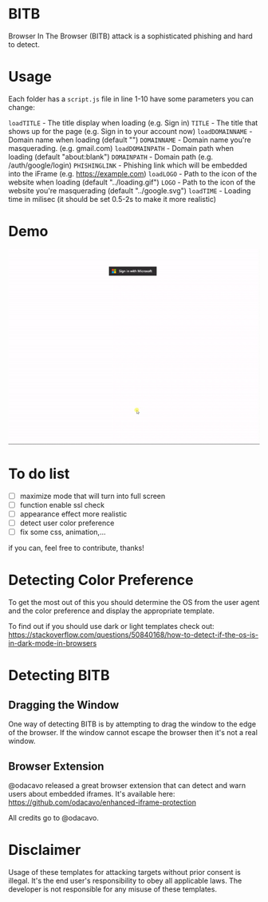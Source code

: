# BITB

Browser In The Browser (BITB) attack is a sophisticated phishing and hard to detect.

# Usage

Each folder has a `script.js` file in line 1-10 have some parameters you can change:

`loadTITLE` - The title display when loading (e.g. Sign in)
`TITLE` - The title that shows up for the page (e.g. Sign in to your account now)
`loadDOMAINNAME` - Domain name when loading (default "")
`DOMAINNAME` - Domain name you're masquerading. (e.g. gmail.com)
`loadDOMAINPATH` - Domain path when loading (default "about:blank")
`DOMAINPATH` - Domain path (e.g. /auth/google/login)
`PHISHINGLINK` - Phishing link which will be embedded into the iFrame (e.g. https://example.com)
`loadLOGO` - Path to the icon of the website when loading (default "../loading.gif")
`LOGO` - Path to the icon of the website you're masquerading (default "../google.svg")
`loadTIME` - Loading time in milisec (it should be set 0.5-2s to make it more realistic)

# Demo

![Demo](/demo.gif)

# To do list

- [ ] maximize mode that will turn into full screen
- [ ] function enable ssl check
- [ ] appearance effect more realistic
- [ ] detect user color preference
- [ ] fix some css, animation,...

if you can, feel free to contribute, thanks!

# Detecting Color Preference

To get the most out of this you should determine the OS from the user agent and the color preference and display the appropriate template.

To find out if you should use dark or light templates check out: https://stackoverflow.com/questions/50840168/how-to-detect-if-the-os-is-in-dark-mode-in-browsers

# Detecting BITB

## Dragging the Window

One way of detecting BITB is by attempting to drag the window to the edge of the browser. If the window cannot escape the browser then it's not a real window. 

## Browser Extension

@odacavo released a great browser extension that can detect and warn users about embedded iframes. It's available here: https://github.com/odacavo/enhanced-iframe-protection

All credits go to @odacavo.

# Disclaimer

Usage of these templates for attacking targets without prior consent is illegal. It's the end user's responsibility to obey all applicable laws. The developer is not responsible for any misuse of these templates.
